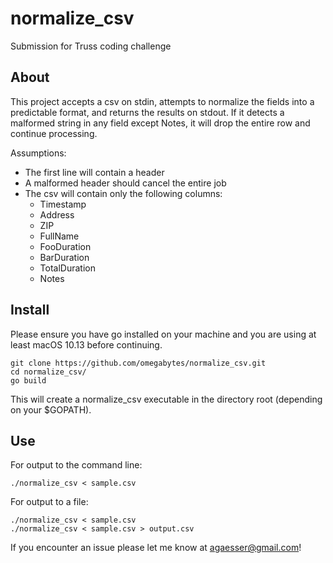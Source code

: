 # normalize_csv
Submission for Truss coding challenge

## About

This project accepts a csv on stdin, attempts to normalize the fields into a predictable format, and returns the results on stdout.
If it detects a malformed string in any field except Notes, it will drop the entire row and continue processing.
 
Assumptions:
- The first line will contain a header
- A malformed header should cancel the entire job
- The csv will contain only the following columns:
    - Timestamp
    - Address
    - ZIP
    - FullName
    - FooDuration
    - BarDuration
    - TotalDuration
    - Notes

## Install 

Please ensure you have go installed on your machine and you are using at least macOS 10.13 before continuing.

```Shell
git clone https://github.com/omegabytes/normalize_csv.git
cd normalize_csv/
go build
```

This will create a normalize_csv executable in the directory root (depending on your $GOPATH).

## Use

For output to the command line:
```Shell
./normalize_csv < sample.csv
```

For output to a file:
```Shell
./normalize_csv < sample.csv
./normalize_csv < sample.csv > output.csv
```

If you encounter an issue please let me know at agaesser@gmail.com!
